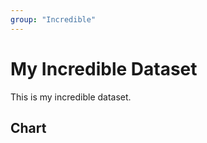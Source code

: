 ```yaml
---
group: "Incredible"
---
```


# My Incredible Dataset

This is my incredible dataset.

## Chart

<LineChart
    title="US Population By Decade"
    xAxis="Year"
    yAxis="Population (mi)"
    data="my-incredible-data.csv"
/>
